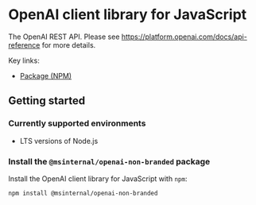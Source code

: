 # OpenAI client library for JavaScript

The OpenAI REST API. Please see https://platform.openai.com/docs/api-reference for more details.

Key links:

- [Package (NPM)](https://www.npmjs.com/package/@msinternal/openai-non-branded)

## Getting started

### Currently supported environments

- LTS versions of Node.js

### Install the `@msinternal/openai-non-branded` package

Install the OpenAI client library for JavaScript with `npm`:

```bash
npm install @msinternal/openai-non-branded
```
